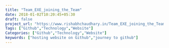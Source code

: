 ```yaml
---
title: "Team_EXE_joining_the_Team"
date: 2018-01-02T10:20:45+05:30
draft: false
project_url: "https://www.rishabhchaudhary.in/Team_EXE_joining_the_Team.md/"
Tags: ["Github","Technology","Website"]
Categories: ["Github","Technology","Website"]
keywords: ["hosting website on Github","journey to github"]
---
```


